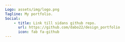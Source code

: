 ```yaml
---
Logo: assets/img/logo.png
Tagline: My portfolio.
Social:
    - title: Link till sidans github repo.
      url: https://github.com/dabo22/design_portfolio
      icon: fab fa-github
---
```

